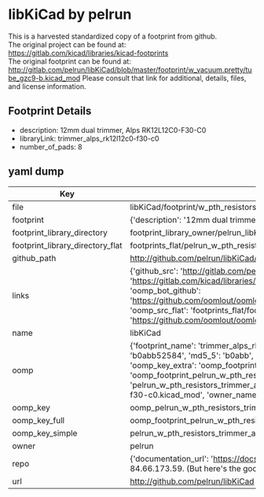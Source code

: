# libKiCad by pelrun  
This is a harvested standardized copy of a footprint from github.  
The original project can be found at:  
https://gitlab.com/kicad/libraries/kicad-footprints  
The original footprint can be found at:
http://gitlab.com/pelrun/libKiCad/blob/master/footprint/w_vacuum.pretty/tube_gzc9-b.kicad_mod
Please consult that link for additional, details, files, and license information.  
## Footprint Details
* description: 12mm dual trimmer, Alps RK12L12C0-F30-C0  
* libraryLink: trimmer_alps_rk12l12c0-f30-c0  
* number_of_pads: 8  
## yaml dump  
| Key | Value |  
| --- | --- |  
| file | libKiCad/footprint/w_pth_resistors.pretty/trimmer_alps_rk12l12c0-f30-c0.kicad_mod |  
| footprint | {'description': '12mm dual trimmer, Alps RK12L12C0-F30-C0', 'libraryLink': 'trimmer_alps_rk12l12c0-f30-c0', 'number_of_pads': 8} |  
| footprint_library_directory | footprint_library_owner/pelrun_libKiCad |  
| footprint_library_directory_flat | footprints_flat/pelrun_w_pth_resistors_trimmer_alps_rk12l12c0_f30_c0/working |  
| github_path | http://github.com/pelrun/libKiCad/blob/master/footprint/w_pth_resistors.pretty/trimmer_alps_rk12l12c0-f30-c0.kicad_mod |  
| links | {'github_src': 'http://gitlab.com/pelrun/libKiCad/blob/master/footprint/w_vacuum.pretty/tube_gzc9-b.kicad_mod', 'github_src_repo': 'https://gitlab.com/kicad/libraries/kicad-footprints', 'oomp_bot': 'footprints/pelrun_w_pth_resistors_trimmer_alps_rk12l12c0_f30_c0/working', 'oomp_bot_github': 'https://github.com/oomlout/oomlout_oomp_footprint_bot/tree/main/footprints/pelrun_w_pth_resistors_trimmer_alps_rk12l12c0_f30_c0/working', 'oomp_src_flat': 'footprints_flat/footprints_flat/pelrun_w_pth_resistors_trimmer_alps_rk12l12c0_f30_c0/working', 'oomp_src_flat_github': 'https://github.com/oomlout/oomlout_oomp_footprint_src/tree/main/footprints_flat/pelrun_w_pth_resistors_trimmer_alps_rk12l12c0_f30_c0/working'} |  
| name | libKiCad |  
| oomp | {'footprint_name': 'trimmer_alps_rk12l12c0_f30_c0', 'library_name': 'w_pth_resistors', 'md5': 'b0abb52584a71ec9c43d7017ea4bc71b', 'md5_10': 'b0abb52584', 'md5_5': 'b0abb', 'md5_6': 'b0abb5', 'oomp_key': 'oomp_pelrun_w_pth_resistors_trimmer_alps_rk12l12c0_f30_c0', 'oomp_key_extra': 'oomp_footprint_pelrun_w_pth_resistors_trimmer_alps_rk12l12c0_f30_c0', 'oomp_key_full': 'oomp_footprint_pelrun_w_pth_resistors_trimmer_alps_rk12l12c0_f30_c0_b0abb5', 'oomp_key_simple': 'pelrun_w_pth_resistors_trimmer_alps_rk12l12c0_f30_c0', 'original_filename': 'libKiCad/footprint/w_pth_resistors.pretty/trimmer_alps_rk12l12c0-f30-c0.kicad_mod', 'owner_name': 'pelrun'} |  
| oomp_key | oomp_pelrun_w_pth_resistors_trimmer_alps_rk12l12c0_f30_c0 |  
| oomp_key_full | oomp_footprint_pelrun_w_pth_resistors_trimmer_alps_rk12l12c0_f30_c0 |  
| oomp_key_simple | pelrun_w_pth_resistors_trimmer_alps_rk12l12c0_f30_c0 |  
| owner | pelrun |  
| repo | {'documentation_url': 'https://docs.github.com/rest/overview/resources-in-the-rest-api#rate-limiting', 'message': "API rate limit exceeded for 84.66.173.59. (But here's the good news: Authenticated requests get a higher rate limit. Check out the documentation for more details.)"} |  
| url | http://github.com/pelrun/libKiCad |  


